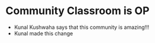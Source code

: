 # Community Classroom is OP

- Kunal Kushwaha says that this community is amazing!!!
- Kunal made this change
